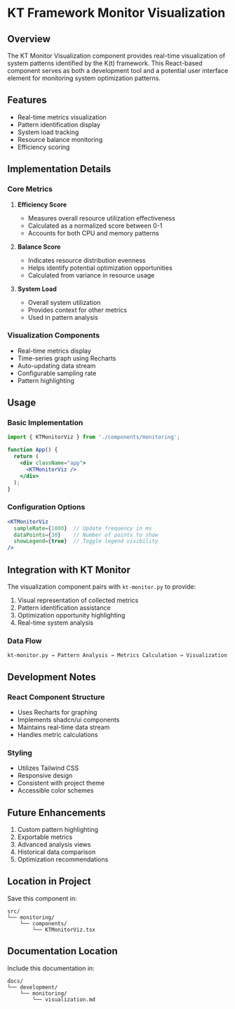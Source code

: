 # KT Framework Monitor Visualization

## Overview
The KT Monitor Visualization component provides real-time visualization of system patterns identified by the K(t) framework. This React-based component serves as both a development tool and a potential user interface element for monitoring system optimization patterns.

## Features
- Real-time metrics visualization
- Pattern identification display
- System load tracking
- Resource balance monitoring
- Efficiency scoring

## Implementation Details

### Core Metrics
1. **Efficiency Score**
   - Measures overall resource utilization effectiveness
   - Calculated as a normalized score between 0-1
   - Accounts for both CPU and memory patterns

2. **Balance Score**
   - Indicates resource distribution evenness
   - Helps identify potential optimization opportunities
   - Calculated from variance in resource usage

3. **System Load**
   - Overall system utilization
   - Provides context for other metrics
   - Used in pattern analysis

### Visualization Components
- Real-time metrics display
- Time-series graph using Recharts
- Auto-updating data stream
- Configurable sampling rate
- Pattern highlighting

## Usage

### Basic Implementation
```jsx
import { KTMonitorViz } from './components/monitoring';

function App() {
  return (
    <div className="app">
      <KTMonitorViz />
    </div>
  );
}
```

### Configuration Options
```jsx
<KTMonitorViz 
  sampleRate={1000}  // Update frequency in ms
  dataPoints={30}    // Number of points to show
  showLegend={true}  // Toggle legend visibility
/>
```

## Integration with KT Monitor

The visualization component pairs with `kt-monitor.py` to provide:
1. Visual representation of collected metrics
2. Pattern identification assistance
3. Optimization opportunity highlighting
4. Real-time system analysis

### Data Flow
```
kt-monitor.py → Pattern Analysis → Metrics Calculation → Visualization
```

## Development Notes

### React Component Structure
- Uses Recharts for graphing
- Implements shadcn/ui components
- Maintains real-time data stream
- Handles metric calculations

### Styling
- Utilizes Tailwind CSS
- Responsive design
- Consistent with project theme
- Accessible color schemes

## Future Enhancements
1. Custom pattern highlighting
2. Exportable metrics
3. Advanced analysis views
4. Historical data comparison
5. Optimization recommendations

## Location in Project
Save this component in:
```
src/
└── monitoring/
    └── components/
        └── KTMonitorViz.tsx
```

## Documentation Location
Include this documentation in:
```
docs/
└── development/
    └── monitoring/
        └── visualization.md
```